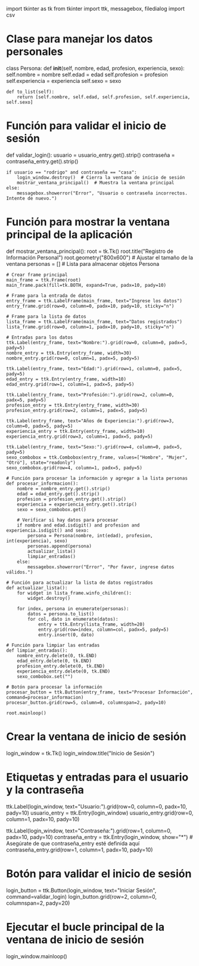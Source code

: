 import tkinter as tk
from tkinter import ttk, messagebox, filedialog
import csv

# Clase para manejar los datos personales
class Persona:
    def __init__(self, nombre, edad, profesion, experiencia, sexo):
        self.nombre = nombre
        self.edad = edad
        self.profesion = profesion
        self.experiencia = experiencia
        self.sexo = sexo

    def to_list(self):
        return [self.nombre, self.edad, self.profesion, self.experiencia, self.sexo]

# Función para validar el inicio de sesión
def validar_login():
    usuario = usuario_entry.get().strip()
    contraseña = contraseña_entry.get().strip()
    
    if usuario == "rodrigo" and contraseña == "casa":
        login_window.destroy()  # Cierra la ventana de inicio de sesión
        mostrar_ventana_principal()  # Muestra la ventana principal
    else:
        messagebox.showerror("Error", "Usuario o contraseña incorrectos. Intente de nuevo.")

# Función para mostrar la ventana principal de la aplicación
def mostrar_ventana_principal():
    root = tk.Tk()
    root.title("Registro de Información Personal")
    root.geometry("800x600")  # Ajustar el tamaño de la ventana
    personas = []  # Lista para almacenar objetos Persona

    # Crear frame principal
    main_frame = ttk.Frame(root)
    main_frame.pack(fill=tk.BOTH, expand=True, padx=10, pady=10)

    # Frame para la entrada de datos
    entry_frame = ttk.LabelFrame(main_frame, text="Ingrese los datos")
    entry_frame.grid(row=0, column=0, padx=10, pady=10, sticky="n")

    # Frame para la lista de datos
    lista_frame = ttk.LabelFrame(main_frame, text="Datos registrados")
    lista_frame.grid(row=0, column=1, padx=10, pady=10, sticky="n")

    # Entradas para los datos
    ttk.Label(entry_frame, text="Nombre:").grid(row=0, column=0, padx=5, pady=5)
    nombre_entry = ttk.Entry(entry_frame, width=30)
    nombre_entry.grid(row=0, column=1, padx=5, pady=5)

    ttk.Label(entry_frame, text="Edad:").grid(row=1, column=0, padx=5, pady=5)
    edad_entry = ttk.Entry(entry_frame, width=10)
    edad_entry.grid(row=1, column=1, padx=5, pady=5)

    ttk.Label(entry_frame, text="Profesión:").grid(row=2, column=0, padx=5, pady=5)
    profesion_entry = ttk.Entry(entry_frame, width=30)
    profesion_entry.grid(row=2, column=1, padx=5, pady=5)

    ttk.Label(entry_frame, text="Años de Experiencia:").grid(row=3, column=0, padx=5, pady=5)
    experiencia_entry = ttk.Entry(entry_frame, width=10)
    experiencia_entry.grid(row=3, column=1, padx=5, pady=5)

    ttk.Label(entry_frame, text="Sexo:").grid(row=4, column=0, padx=5, pady=5)
    sexo_combobox = ttk.Combobox(entry_frame, values=["Hombre", "Mujer", "Otro"], state="readonly")
    sexo_combobox.grid(row=4, column=1, padx=5, pady=5)

    # Función para procesar la información y agregar a la lista personas
    def procesar_informacion():
        nombre = nombre_entry.get().strip()
        edad = edad_entry.get().strip()
        profesion = profesion_entry.get().strip()
        experiencia = experiencia_entry.get().strip()
        sexo = sexo_combobox.get()

        # Verificar si hay datos para procesar
        if nombre and edad.isdigit() and profesion and experiencia.isdigit() and sexo:
            persona = Persona(nombre, int(edad), profesion, int(experiencia), sexo)
            personas.append(persona)
            actualizar_lista()
            limpiar_entradas()
        else:
            messagebox.showerror("Error", "Por favor, ingrese datos válidos.")

    # Función para actualizar la lista de datos registrados
    def actualizar_lista():
        for widget in lista_frame.winfo_children():
            widget.destroy()
        
        for index, persona in enumerate(personas):
            datos = persona.to_list()
            for col, dato in enumerate(datos):
                entry = ttk.Entry(lista_frame, width=20)
                entry.grid(row=index, column=col, padx=5, pady=5)
                entry.insert(0, dato)

    # Función para limpiar las entradas
    def limpiar_entradas():
        nombre_entry.delete(0, tk.END)
        edad_entry.delete(0, tk.END)
        profesion_entry.delete(0, tk.END)
        experiencia_entry.delete(0, tk.END)
        sexo_combobox.set("")

    # Botón para procesar la información
    procesar_button = ttk.Button(entry_frame, text="Procesar Información", command=procesar_informacion)
    procesar_button.grid(row=5, column=0, columnspan=2, pady=10)

    root.mainloop()

# Crear la ventana de inicio de sesión
login_window = tk.Tk()
login_window.title("Inicio de Sesión")

# Etiquetas y entradas para el usuario y la contraseña
ttk.Label(login_window, text="Usuario:").grid(row=0, column=0, padx=10, pady=10)
usuario_entry = ttk.Entry(login_window)
usuario_entry.grid(row=0, column=1, padx=10, pady=10)

ttk.Label(login_window, text="Contraseña:").grid(row=1, column=0, padx=10, pady=10)
contraseña_entry = ttk.Entry(login_window, show="*")  # Asegúrate de que contraseña_entry esté definida aquí
contraseña_entry.grid(row=1, column=1, padx=10, pady=10)

# Botón para validar el inicio de sesión
login_button = ttk.Button(login_window, text="Iniciar Sesión", command=validar_login)
login_button.grid(row=2, column=0, columnspan=2, pady=20)

# Ejecutar el bucle principal de la ventana de inicio de sesión
login_window.mainloop()

